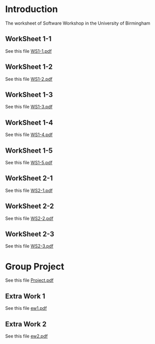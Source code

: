 # Introduction
The worksheet of Software Workshop in the University of Birmingham

## WorkSheet 1-1
See this file [WS1-1.pdf](Files/WS1-1.pdf)

## WorkSheet 1-2
See this file [WS1-2.pdf](Files/WS1-2.pdf)

## WorkSheet 1-3
See this file [WS1-3.pdf](Files/WS1-3.pdf)

## WorkSheet 1-4
See this file [WS1-4.pdf](Files/WS1-4.pdf)

## WorkSheet 1-5
See this file [WS1-5.pdf](Files/WS1-5.pdf)

## WorkSheet 2-1
See this file [WS2-1.pdf](Files/WS2-1.pdf)

## WorkSheet 2-2
See this file [WS2-2.pdf](Files/WS2-2.pdf)

## WorkSheet 2-3
See this file [WS2-3.pdf](Files/WS2-3.pdf)

# Group Project
See this file [Project.pdf](Files/project.pdf)

## Extra Work 1
See this file [ew1.pdf](Files/ew1.pdf)

## Extra Work 2
See this file [ew2.pdf](Files/ew2.pdf)